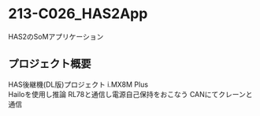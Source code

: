 # 213-C026_HAS2App
HAS2のSoMアプリケーション

## プロジェクト概要  

HAS後継機(DL版)プロジェクト
i.MX8M Plus  
Hailoを使用し推論
RL78と通信し電源自己保持をおこなう
CANにてクレーンと通信
